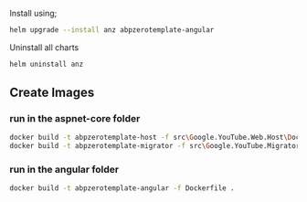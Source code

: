 ﻿Install using;

```bash
helm upgrade --install anz abpzerotemplate-angular
```

Uninstall all charts

```bash
helm uninstall anz
```

## Create Images

### run in the aspnet-core folder
```bash
docker build -t abpzerotemplate-host -f src\Google.YouTube.Web.Host\Dockerfile .
docker build -t abpzerotemplate-migrator -f src\Google.YouTube.Migrator\Dockerfile .
```

### run in the angular folder
```bash
docker build -t abpzerotemplate-angular -f Dockerfile . 
```
